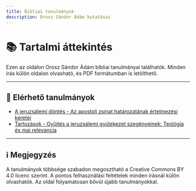 ```yaml
---
title: Bibliai tanulmányok
description: Orosz Sándor Ádám kutatásai
---
```


# 📚 Tartalmi áttekintés

Ezen az oldalon Orosz Sándor Ádám bibliai tanulmányai találhatók.
Minden írás külön oldalon olvasható, és PDF formátumban is letölthető.

---

## 🧭 Elérhető tanulmányok

- [A jeruzsálemi döntés - Az apostoli zsinat határozatának értelmezési keretei](/tanulmanyok/jeruzsalemi-dontes/)
- [Tartozások - Gyűjtés a jeruzsálemi gyülekezet szegényeinek: Teológia és mai relevancia](/tanulmanyok/tartozasok/)

---

## ℹ️ Megjegyzés

A tanulmányok többsége szabadon megosztható a Creative Commons BY 4.0 licenc szerint.
A pontos felhasználási feltételek minden írásnál külön olvashatók.
Az oldal folyamatosan bővül újabb tanulmányokkal.
